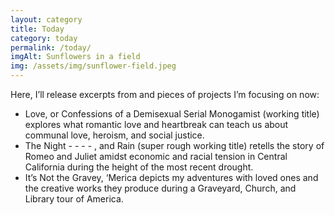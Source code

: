 ```yaml
---
layout: category
title: Today
category: today
permalink: /today/
imgAlt: Sunflowers in a field
img: /assets/img/sunflower-field.jpeg
---
```


Here, I’ll release excerpts from and pieces of projects I’m focusing on now: 

- Love, or Confessions of a Demisexual Serial Monogamist (working title) explores what romantic love and heartbreak can teach us about communal love, heroism, and social justice.
- The Night - - - - , and Rain (super rough working title) retells the story of Romeo and Juliet amidst economic and racial tension in Central California during the height of the most recent drought.
- It’s Not the Gravey, ‘Merica depicts my adventures with loved ones and the creative works they produce during a Graveyard, Church, and Library tour of America. 
